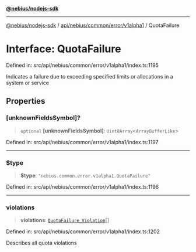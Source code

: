 [**@nebius/nodejs-sdk**](../../../../../../README.md)

***

[@nebius/nodejs-sdk](../../../../../../README.md) / [api/nebius/common/error/v1alpha1](../README.md) / QuotaFailure

# Interface: QuotaFailure

Defined in: src/api/nebius/common/error/v1alpha1/index.ts:1195

Indicates a failure due to exceeding specified limits or allocations in a system or service

## Properties

### \[unknownFieldsSymbol\]?

> `optional` **\[unknownFieldsSymbol\]**: `Uint8Array`\<`ArrayBufferLike`\>

Defined in: src/api/nebius/common/error/v1alpha1/index.ts:1197

***

### $type

> **$type**: `"nebius.common.error.v1alpha1.QuotaFailure"`

Defined in: src/api/nebius/common/error/v1alpha1/index.ts:1196

***

### violations

> **violations**: [`QuotaFailure_Violation`](QuotaFailure_Violation.md)[]

Defined in: src/api/nebius/common/error/v1alpha1/index.ts:1202

Describes all quota violations
